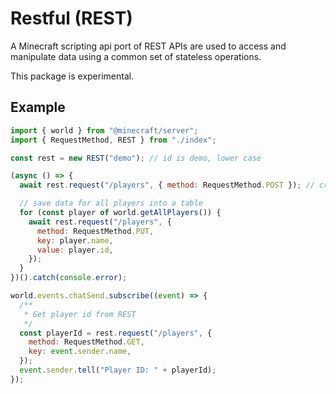 # Restful (REST)

A Minecraft scripting api port of REST APIs are used to access and manipulate data using a common set of stateless operations.

This package is experimental.

## Example

```js
import { world } from "@minecraft/server";
import { RequestMethod, REST } from "./index";

const rest = new REST("demo"); // id is demo, lower case

(async () => {
  await rest.request("/players", { method: RequestMethod.POST }); // create a route

  // save data for all players into a table
  for (const player of world.getAllPlayers()) {
    await rest.request("/players", {
      method: RequestMethod.PUT,
      key: player.name,
      value: player.id,
    });
  }
})().catch(console.error);

world.events.chatSend.subscribe((event) => {
  /**
   * Get player id from REST
   */
  const playerId = rest.request("/players", {
    method: RequestMethod.GET,
    key: event.sender.name,
  });
  event.sender.tell("Player ID: " + playerId);
});
```
